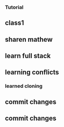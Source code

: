 ### Tutorial

## class1

## sharen mathew

## learn full stack

## learning conflicts
### learned cloning
## commit changes


## commit changes
